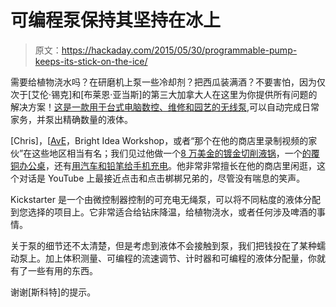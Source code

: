 # 可编程泵保持其坚持在冰上

> 原文：<https://hackaday.com/2015/05/30/programmable-pump-keeps-its-stick-on-the-ice/>

需要给植物浇水吗？在研磨机上泵一些冷却剂？把西瓜装满酒？不要害怕，因为仅次于[艾伦·锡克]和[布莱恩·亚当斯]的第三大加拿大人在这里为你提供所有问题的解决方案！[这是一款用于台式电脑数控、维修和园艺的无线泵](https://www.kickstarter.com/projects/574866189/juice-monkey-cordless-pump-for-desktop-cnc-repair/description),可以自动完成日常家务，并泵出精确数量的液体。

[Chris]，[[AvE](https://www.youtube.com/channel/UChWv6Pn_zP0rI6lgGt3MyfA)，Bright Idea Workshop，或者“那个在他的商店里录制视频的家伙”在这些地区相当有名；我们见过他做一个[8 万美金的镀金切削液锅](http://hackaday.com/2014/06/26/pimp-my-cutting-fluid-pot/)，一个[的覆铜办公桌](http://hackaday.com/2014/12/31/this-one-may-come-as-a-shock-to-some/)，还有[用汽车和铅笔给手机充电](http://hackaday.com/2015/02/22/macgyver-jedi-knights-ammo-stockpiles-and-candy-crush/)。他非常非常擅长在他的商店里闲逛，这个对话是 YouTube 上最接近点击和点击梆梆兄弟的，尽管没有喘息的笑声。

Kickstarter 是一个由微控制器控制的可充电无绳泵，可以将不同粘度的液体分配到您选择的项目上。它非常适合给钻床降温，给植物浇水，或者任何涉及啤酒的事情。

关于泵的细节还不太清楚，但是考虑到液体不会接触到泵，我们把钱投在了某种蠕动泵上。加上体积测量、可编程的流速调节、计时器和可编程的液体分配量，你就有了一些有用的东西。

谢谢[斯科特]的提示。